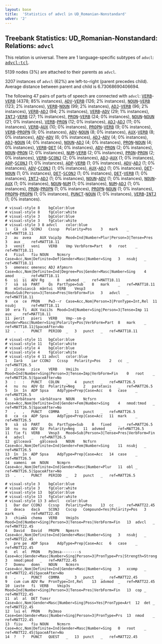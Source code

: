 ```yaml
---
layout: base
title:  'Statistics of advcl in UD_Romanian-Nonstandard'
udver: '2'
---
```


## Treebank Statistics: UD_Romanian-Nonstandard: Relations: `advcl`

This relation is universal.
There are 1 language-specific subtypes of `advcl`: <tt><a href="ro_nonstandard-dep-advcl-tcl.html">advcl:tcl</a></tt>.

5139 nodes (3%) are attached to their parents as `advcl`.

3207 instances of `advcl` (62%) are left-to-right (parent precedes child).
Average distance between parent and child is 6.73068690406694.

The following 47 pairs of parts of speech are connected with `advcl`: <tt><a href="ro_nonstandard-pos-VERB.html">VERB</a></tt>-<tt><a href="ro_nonstandard-pos-VERB.html">VERB</a></tt> (4378; 85% instances), <tt><a href="ro_nonstandard-pos-ADV.html">ADV</a></tt>-<tt><a href="ro_nonstandard-pos-VERB.html">VERB</a></tt> (126; 2% instances), <tt><a href="ro_nonstandard-pos-NOUN.html">NOUN</a></tt>-<tt><a href="ro_nonstandard-pos-VERB.html">VERB</a></tt> (123; 2% instances), <tt><a href="ro_nonstandard-pos-VERB.html">VERB</a></tt>-<tt><a href="ro_nonstandard-pos-NOUN.html">NOUN</a></tt> (99; 2% instances), <tt><a href="ro_nonstandard-pos-ADJ.html">ADJ</a></tt>-<tt><a href="ro_nonstandard-pos-VERB.html">VERB</a></tt> (96; 2% instances), <tt><a href="ro_nonstandard-pos-VERB.html">VERB</a></tt>-<tt><a href="ro_nonstandard-pos-ADJ.html">ADJ</a></tt> (94; 2% instances), <tt><a href="ro_nonstandard-pos-VERB.html">VERB</a></tt>-<tt><a href="ro_nonstandard-pos-ADV.html">ADV</a></tt> (29; 1% instances), <tt><a href="ro_nonstandard-pos-INTJ.html">INTJ</a></tt>-<tt><a href="ro_nonstandard-pos-VERB.html">VERB</a></tt> (27; 1% instances), <tt><a href="ro_nonstandard-pos-PRON.html">PRON</a></tt>-<tt><a href="ro_nonstandard-pos-VERB.html">VERB</a></tt> (24; 0% instances), <tt><a href="ro_nonstandard-pos-NOUN.html">NOUN</a></tt>-<tt><a href="ro_nonstandard-pos-NOUN.html">NOUN</a></tt> (21; 0% instances), <tt><a href="ro_nonstandard-pos-VERB.html">VERB</a></tt>-<tt><a href="ro_nonstandard-pos-PRON.html">PRON</a></tt> (12; 0% instances), <tt><a href="ro_nonstandard-pos-ADJ.html">ADJ</a></tt>-<tt><a href="ro_nonstandard-pos-ADJ.html">ADJ</a></tt> (11; 0% instances), <tt><a href="ro_nonstandard-pos-VERB.html">VERB</a></tt>-<tt><a href="ro_nonstandard-pos-AUX.html">AUX</a></tt> (10; 0% instances), <tt><a href="ro_nonstandard-pos-PROPN.html">PROPN</a></tt>-<tt><a href="ro_nonstandard-pos-VERB.html">VERB</a></tt> (9; 0% instances), <tt><a href="ro_nonstandard-pos-VERB.html">VERB</a></tt>-<tt><a href="ro_nonstandard-pos-PROPN.html">PROPN</a></tt> (9; 0% instances), <tt><a href="ro_nonstandard-pos-ADV.html">ADV</a></tt>-<tt><a href="ro_nonstandard-pos-NOUN.html">NOUN</a></tt> (8; 0% instances), <tt><a href="ro_nonstandard-pos-AUX.html">AUX</a></tt>-<tt><a href="ro_nonstandard-pos-VERB.html">VERB</a></tt> (8; 0% instances), <tt><a href="ro_nonstandard-pos-ADV.html">ADV</a></tt>-<tt><a href="ro_nonstandard-pos-ADV.html">ADV</a></tt> (6; 0% instances), <tt><a href="ro_nonstandard-pos-ADJ.html">ADJ</a></tt>-<tt><a href="ro_nonstandard-pos-ADV.html">ADV</a></tt> (4; 0% instances), <tt><a href="ro_nonstandard-pos-ADJ.html">ADJ</a></tt>-<tt><a href="ro_nonstandard-pos-NOUN.html">NOUN</a></tt> (4; 0% instances), <tt><a href="ro_nonstandard-pos-NOUN.html">NOUN</a></tt>-<tt><a href="ro_nonstandard-pos-ADJ.html">ADJ</a></tt> (4; 0% instances), <tt><a href="ro_nonstandard-pos-PRON.html">PRON</a></tt>-<tt><a href="ro_nonstandard-pos-NOUN.html">NOUN</a></tt> (4; 0% instances), <tt><a href="ro_nonstandard-pos-VERB.html">VERB</a></tt>-<tt><a href="ro_nonstandard-pos-DET.html">DET</a></tt> (4; 0% instances), <tt><a href="ro_nonstandard-pos-ADV.html">ADV</a></tt>-<tt><a href="ro_nonstandard-pos-PRON.html">PRON</a></tt> (2; 0% instances), <tt><a href="ro_nonstandard-pos-NOUN.html">NOUN</a></tt>-<tt><a href="ro_nonstandard-pos-PRON.html">PRON</a></tt> (2; 0% instances), <tt><a href="ro_nonstandard-pos-NUM.html">NUM</a></tt>-<tt><a href="ro_nonstandard-pos-VERB.html">VERB</a></tt> (2; 0% instances), <tt><a href="ro_nonstandard-pos-PRON.html">PRON</a></tt>-<tt><a href="ro_nonstandard-pos-PRON.html">PRON</a></tt> (2; 0% instances), <tt><a href="ro_nonstandard-pos-VERB.html">VERB</a></tt>-<tt><a href="ro_nonstandard-pos-SCONJ.html">SCONJ</a></tt> (2; 0% instances), <tt><a href="ro_nonstandard-pos-ADJ.html">ADJ</a></tt>-<tt><a href="ro_nonstandard-pos-AUX.html">AUX</a></tt> (1; 0% instances), <tt><a href="ro_nonstandard-pos-ADP.html">ADP</a></tt>-<tt><a href="ro_nonstandard-pos-SCONJ.html">SCONJ</a></tt> (1; 0% instances), <tt><a href="ro_nonstandard-pos-ADP.html">ADP</a></tt>-<tt><a href="ro_nonstandard-pos-VERB.html">VERB</a></tt> (1; 0% instances), <tt><a href="ro_nonstandard-pos-ADV.html">ADV</a></tt>-<tt><a href="ro_nonstandard-pos-ADJ.html">ADJ</a></tt> (1; 0% instances), <tt><a href="ro_nonstandard-pos-ADV.html">ADV</a></tt>-<tt><a href="ro_nonstandard-pos-CCONJ.html">CCONJ</a></tt> (1; 0% instances), <tt><a href="ro_nonstandard-pos-AUX.html">AUX</a></tt>-<tt><a href="ro_nonstandard-pos-ADJ.html">ADJ</a></tt> (1; 0% instances), <tt><a href="ro_nonstandard-pos-DET.html">DET</a></tt>-<tt><a href="ro_nonstandard-pos-NOUN.html">NOUN</a></tt> (1; 0% instances), <tt><a href="ro_nonstandard-pos-DET.html">DET</a></tt>-<tt><a href="ro_nonstandard-pos-SCONJ.html">SCONJ</a></tt> (1; 0% instances), <tt><a href="ro_nonstandard-pos-DET.html">DET</a></tt>-<tt><a href="ro_nonstandard-pos-VERB.html">VERB</a></tt> (1; 0% instances), <tt><a href="ro_nonstandard-pos-INTJ.html">INTJ</a></tt>-<tt><a href="ro_nonstandard-pos-ADJ.html">ADJ</a></tt> (1; 0% instances), <tt><a href="ro_nonstandard-pos-NOUN.html">NOUN</a></tt>-<tt><a href="ro_nonstandard-pos-ADV.html">ADV</a></tt> (1; 0% instances), <tt><a href="ro_nonstandard-pos-NOUN.html">NOUN</a></tt>-<tt><a href="ro_nonstandard-pos-AUX.html">AUX</a></tt> (1; 0% instances), <tt><a href="ro_nonstandard-pos-NOUN.html">NOUN</a></tt>-<tt><a href="ro_nonstandard-pos-NUM.html">NUM</a></tt> (1; 0% instances), <tt><a href="ro_nonstandard-pos-NUM.html">NUM</a></tt>-<tt><a href="ro_nonstandard-pos-ADJ.html">ADJ</a></tt> (1; 0% instances), <tt><a href="ro_nonstandard-pos-PRON.html">PRON</a></tt>-<tt><a href="ro_nonstandard-pos-PROPN.html">PROPN</a></tt> (1; 0% instances), <tt><a href="ro_nonstandard-pos-PROPN.html">PROPN</a></tt>-<tt><a href="ro_nonstandard-pos-NOUN.html">NOUN</a></tt> (1; 0% instances), <tt><a href="ro_nonstandard-pos-PROPN.html">PROPN</a></tt>-<tt><a href="ro_nonstandard-pos-PROPN.html">PROPN</a></tt> (1; 0% instances), <tt><a href="ro_nonstandard-pos-PUNCT.html">PUNCT</a></tt>-<tt><a href="ro_nonstandard-pos-NOUN.html">NOUN</a></tt> (1; 0% instances), <tt><a href="ro_nonstandard-pos-VERB.html">VERB</a></tt>-<tt><a href="ro_nonstandard-pos-INTJ.html">INTJ</a></tt> (1; 0% instances).


~~~ conllu
# visual-style 8	bgColor:blue
# visual-style 8	fgColor:white
# visual-style 3	bgColor:blue
# visual-style 3	fgColor:white
# visual-style 3 8 advcl	color:blue
1	Că	că	SCONJ	Csssp	Polarity=Pos	3	mark	_	ref=MATT18.11
2	au	avea	AUX	Vaip3p	Mood=Ind|Number=Plur|Person=3|Tense=Pres	3	aux	_	ref=MATT18.11
3	venit	veni	VERB	Vmp	VerbForm=Part	0	root	_	ref=MATT18.11
4	Fiiul	fiu	NOUN	Ncmsry	Case=Acc,Nom|Definite=Def|Gender=Masc|Number=Sing	3	nsubj	_	ref=MATT18.11
5	omenesc	omenesc	ADJ	Afpmsrn	Case=Acc,Nom|Definite=Ind|Degree=Pos|Gender=Masc|Number=Sing	4	amod	_	ref=MATT18.11
6	și	și	ADV	Rg	_	8	advmod	_	ref=MATT18.11
7	să	să	PART	Qs	PartType=Sub	8	mark	_	ref=MATT18.11
8	mîntuiască	mântui	VERB	Vmsp3	Mood=Sub|Person=3|Tense=Pres|VerbForm=Fin	3	advcl	_	ref=MATT18.11
9	ce	ce	PRON	Pw3--r	Case=Acc,Nom|Person=3|PronType=Int,Rel	11	nsubj	_	ref=MATT18.11
10	еrа	fi	AUX	Vaii3s	Mood=Ind|Number=Sing|Person=3|Tense=Imp	11	aux	_	ref=MATT18.11
11	perit	pieri	VERB	Vmp--sm-p	Gender=Masc|Number=Sing|Polarity=Pos|VerbForm=Part	8	mark	_	ref=MATT18.11|SpaceAfter=No
12	.	.	PUNCT	PERIOD	_	3	punct	_	ref=MATT18.11

~~~


~~~ conllu
# visual-style 11	bgColor:blue
# visual-style 11	fgColor:white
# visual-style 4	bgColor:blue
# visual-style 4	fgColor:white
# visual-style 4 11 advcl	color:blue
1	Iară	iar	CCONJ	Ccssp	Polarity=Pos	2	cc	_	ref=MATT26.5
2	zicea	zice	VERB	Vmii3s	Mood=Ind|Number=Sing|Person=3|Tense=Imp|VerbForm=Fin	0	root	_	ref=MATT26.5|SpaceAfter=No
3	:	:	PUNCT	COLON	_	4	punct	_	ref=MATT26.5
4	nu	nu	ADV	Qz	Polarity=Neg	2	parataxis	_	ref=MATT26.5
5	în	în	ADP	Spsa	AdpType=Prep|Case=Acc	6	case	_	ref=MATT26.5
6	sărbătoare	sărbătoare	NOUN	Ncfsrn	Case=Acc,Nom|Definite=Ind|Gender=Fem|Number=Sing	4	nmod:tmod	_	ref=MATT26.5|SpaceAfter=No
7	,	,	PUNCT	COMMA	_	11	punct	_	ref=MATT26.5
8	ca	ca	ADP	Spsa	AdpType=Prep|Case=Acc	11	mark	_	ref=MATT26.5
9	să	să	PART	Qs	PartType=Sub	8	fixed	_	ref=MATT26.5
10	nu	nu	ADV	Qz	Polarity=Neg	11	advmod	_	ref=MATT26.5
11	fie	fi	VERB	Vmsp3	Mood=Sub|Person=3|Tense=Pres|VerbForm=Fin	4	advcl	_	ref=MATT26.5
12	gîlceavă	gâlceavă	NOUN	Ncfsrn	Case=Acc,Nom|Definite=Ind|Gender=Fem|Number=Sing	11	nsubj	_	ref=MATT26.5
13	în	în	ADP	Spsa	AdpType=Prep|Case=Acc	14	case	_	ref=MATT26.5
14	oameni	om	NOUN	Ncmprn	Case=Acc,Nom|Definite=Ind|Gender=Masc|Number=Plur	11	obl	_	ref=MATT26.5|SpaceAfter=No
15	.	.	PUNCT	PERIOD	_	2	punct	_	ref=MATT26.5

~~~


~~~ conllu
# visual-style 3	bgColor:blue
# visual-style 3	fgColor:white
# visual-style 13	bgColor:blue
# visual-style 13	fgColor:white
# visual-style 13 3 advcl	color:blue
1	Dar	dar	CCONJ	Ccssp	Polarity=Pos	13	cc	_	ref=MATT22.45
2	deaca	dacă	SCONJ	Cscsp	Compound=Yes|Polarity=Pos	3	mark	_	ref=MATT22.45
3	chiamă	chema	VERB	Vmip3s	Mood=Ind|Number=Sing|Person=3|Tense=Pres|VerbForm=Fin	13	advcl	_	ref=MATT22.45
4	David	David	PROPN	Npmsrn	Case=Acc,Nom|Definite=Ind|Gender=Masc|Number=Sing	3	nsubj	_	ref=MATT22.45
5	pre	pe	ADP	Spsa	AdpType=Prep|Case=Acc	6	case	_	ref=MATT22.45
6	el	el	PRON	Pp3msa--------s	Case=Acc|Gender=Masc|Number=Sing|Person=3|PronType=Prs|Strength=Strong	3	nmod:pmod	_	ref=MATT22.45
7	Domnu	domn	NOUN	Ncmsrn	Case=Acc,Nom|Definite=Ind|Gender=Masc|Number=Sing	3	xcomp	_	ref=MATT22.45|SpaceAfter=No
8	,	,	PUNCT	COMMA	_	3	punct	_	ref=MATT22.45
9	cum	cum	ADV	Rw	PronType=Int,Rel	13	advmod	_	ref=MATT22.45
10	iaste	fi	VERB	Vmip3s	Mood=Ind|Number=Sing|Person=3|Tense=Pres|VerbForm=Fin	13	cop	_	ref=MATT22.45
11	al	al	DET	Tsmsr	Case=Acc,Nom|Gender=Masc|Number=Sing|Poss=Yes|PronType=Art	12	det	_	ref=MATT22.45
12	lui	el	PRON	Pp3mso	Case=Gen|Gender=Masc|Number=Sing|Person=3|PronType=Prs	13	nmod	_	ref=MATT22.45
13	fiiu	fiu	NOUN	Ncmsrn	Case=Acc,Nom|Definite=Ind|Gender=Masc|Number=Sing	0	root	_	ref=MATT22.45|SpaceAfter=No
14	?	?	PUNCT	QUEST	_	13	punct	_	ref=MATT22.45

~~~


